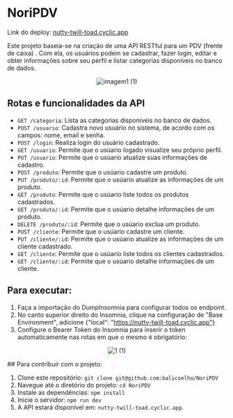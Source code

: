 # NoriPDV
Link do deploy: [nutty-twill-toad.cyclic.app](https://nutty-twill-toad.cyclic.app/)

Este projeto baseia-se na criação de uma API RESTful para um PDV (frente de caixa) . Com ela, os usuários podem se cadastrar, fazer login, editar e obter informações sobre seu perfil e listar categorias disponíveis no banco de dados.
<div align='center'>

![imagem1 (1)](https://github.com/balicoelho/NoriPDV/assets/138259133/5d47a464-7236-4eae-b051-737a85119838)


</div>

## Rotas e funcionalidades da API

- `GET /categoria`: Lista as categorias disponíveis no banco de dados.
- `POST /usuario`: Cadastra novo usuário no sistema, de acordo com os campos: nome, email e senha.
- `POST /login`: Realiza login do usuário cadastrado.
- `GET /usuario`: Permite que o usúario logado visualize seu próprio perfil.
- `PUT /usuario`: Permite que o usúario atualize suas informações de cadastro.
- `POST /produto`: Permite que o usúario cadastre um produto.
- `PUT /produto/:id`: Permite que o usúario atualize as informações de um produto.
- `GET /produto`: Permite que o usúario liste todos os produtos cadastrados.
- `GET /produto/:id`: Permite que o usúario detalhe informações de um produto.
- `DELETE /produto/:id`: Permite que o usúario exclua um produto.
- `POST /cliente`: Permite que o usúario cadastre um cliente.
- `PUT /cliente/:id`: Permite que o usúario atualize as informações de um cliente cadastrado.
- `GET /cliente`: Permite que o usúario liste todos os clientes cadastrados.
- `GET /cliente/:id`: Permite que o usúario detalhe informações de um cliente.

## Para executar:

1. Faça a importação do DumpInsomnia para configurar todos os endpoint.
2. No canto superior direito do Insomnia, clique na configuração de "Base Environment", adicione {"local": "https://nutty-twill-toad.cyclic.app"}
3. Configure o Bearer Token do Insomnia para inserir o token automaticamente nas rotas em que o mesmo é obrigatório:
<div align='center'>
  
![1 (1)](https://github.com/balicoelho/NoriPDV/assets/138259133/6cc7f8b0-e9c1-4dcf-803c-9cbfa46f5b3c)

</div>
## Para contribuir com o projeto:

1. Clone este repositório: `git clone git@github.com:balicoelho/NoriPDV`
2. Navegue até o diretório do projeto: `cd NoriPDV`
3. Instale as dependências: `npm install`
4. Inicie o servidor: `npm run dev`
5. A API estará disponível em: `nutty-twill-toad.cyclic.app`.
